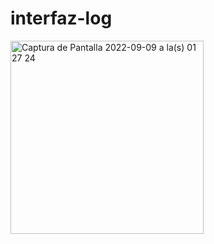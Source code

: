 # interfaz-log


<img width="309" alt="Captura de Pantalla 2022-09-09 a la(s) 01 27 24" src="https://user-images.githubusercontent.com/69484119/189272301-319a76cb-bf3f-4524-8be3-2627c6945c0c.png">
